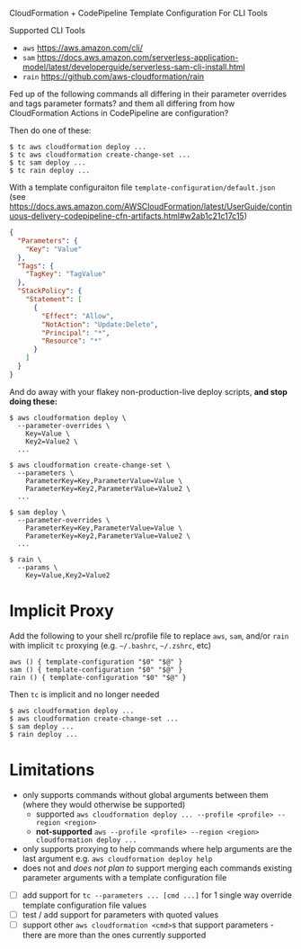 CloudFormation + CodePipeline Template Configuration For CLI Tools

Supported CLI Tools
 - `aws` <https://aws.amazon.com/cli/>
 - `sam` <https://docs.aws.amazon.com/serverless-application-model/latest/developerguide/serverless-sam-cli-install.html>
 - `rain` <https://github.com/aws-cloudformation/rain>

Fed up of the following commands all differing in their parameter overrides and tags parameter formats? and them all differing from how CloudFormation Actions in CodePipeline are configuration?

Then do one of these:

```shell
$ tc aws cloudformation deploy ...
$ tc aws cloudformation create-change-set ... 
$ tc sam deploy ... 
$ tc rain deploy ...
```

With a template configuraiton file `template-configuration/default.json` (see <https://docs.aws.amazon.com/AWSCloudFormation/latest/UserGuide/continuous-delivery-codepipeline-cfn-artifacts.html#w2ab1c21c17c15>)
```json
{
  "Parameters": {
    "Key": "Value"
  },
  "Tags": {
    "TagKey": "TagValue"
  }, 
  "StackPolicy": {
    "Statement": [
      {
        "Effect": "Allow",
        "NotAction": "Update:Delete",
        "Principal": "*",
        "Resource": "*"
      }
    ]
  }
}
```

And do away with your flakey non-production-live deploy scripts, **and stop
doing these:**

 ```shell
 $ aws cloudformation deploy \
   --parameter-overrides \
     Key=Value \
     Key2=Value2 \
   ...
 ```

 ```shell
 $ aws cloudformation create-change-set \
   --parameters \
     ParameterKey=Key,ParameterValue=Value \
     ParameterKey=Key2,ParameterValue=Value2 \
   ...
 ```
 
 ```shell
 $ sam deploy \
   --parameter-overrides \
     ParameterKey=Key,ParameterValue=Value \
     ParameterKey=Key2,ParameterValue=Value2 \
   ...
```

```shell
$ rain \
  --params \
    Key=Value,Key2=Value2
```

# Implicit Proxy

Add the following to your shell rc/profile file to replace `aws`, `sam`,
and/or `rain` with implicit `tc` proxying (e.g. `~/.bashrc`, `~/.zshrc`, etc)

```shell
aws () { template-configuration "$0" "$@" }
sam () { template-configuration "$0" "$@" }
rain () { template-configuration "$0" "$@" }
```

Then `tc` is implicit and no longer needed

```shell
$ aws cloudformation deploy ...
$ aws cloudformation create-change-set ...
$ sam deploy ...
$ rain deploy ...
```

# Limitations

 * only supports commands without global arguments between them (where they
   would otherwise be supported)
   * supported `aws cloudformation deploy ... --profile <profile> --region <region>`
   * **not-supported** `aws --profile <profile> --region <region> cloudformation deploy ...`
 * only supports proxying to help commands where help arguments are the last argument e.g. `aws cloudformation deploy help`
 * does not and _does not plan to_ support merging each commands existing
   parameter arguments with a template configuration file
 * [ ] add support for `tc --parameters ... [cmd ...]` for 1 single way
     override template configuration file values
 * [ ] test / add support for parameters with quoted values
 * [ ] support other `aws cloudformation <cmd>`s that support parameters - 
   there are more than the ones currently supported
